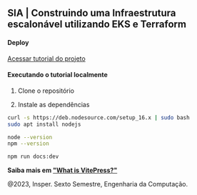 ## SIA | Construindo uma Infraestrutura escalonável utilizando EKS e Terraform

#### Deploy

[Acessar tutorial do projeto](https://leticiacb1.github.io/SIA/)


#### Executando o tutorial localmente

1.  Clone o repositório

2. Instale as dependências  

```bash
curl -s https://deb.nodesource.com/setup_16.x | sudo bash
sudo apt install nodejs

node --version
npm --version

npm run docs:dev
```

**Saiba mais em ["What is VitePress?"](https://vitepress.dev/guide/what-is-vitepress)**

@2023, Insper. Sexto Semestre, Engenharia da Computação.
